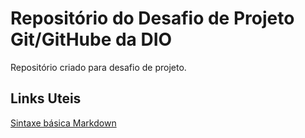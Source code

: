 # Repositório do Desafio de Projeto Git/GitHube da DIO
Repositório criado para desafio de projeto.

## Links Uteis
[Sintaxe básica Markdown](https://www.markdownguide.org/basic-syntax/)
